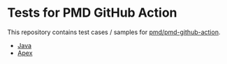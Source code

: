 # Tests for PMD GitHub Action

This repository contains test cases / samples for [pmd/pmd-github-action](https://github.com/pmd/pmd-github-action).

* [Java](https://github.com/pmd/pmd-github-action-tests/tree/java)
* [Apex](https://github.com/pmd/pmd-github-action-tests/tree/apex)
